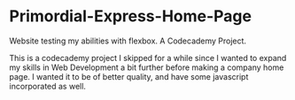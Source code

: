 # Primordial-Express-Home-Page
Website testing my abilities with flexbox. A Codecademy Project.

This is a codecademy project I skipped for a while since I wanted to expand my skills in Web Development a bit further before making a company home page.
I wanted it to be of better quality, and have some javascript incorporated as well.
